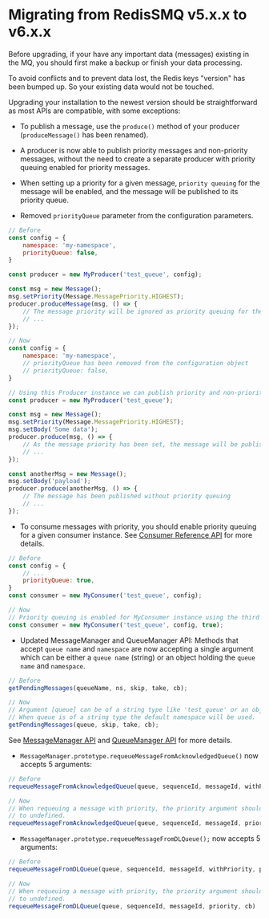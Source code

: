 # Migrating from RedisSMQ v5.x.x to v6.x.x

Before upgrading, if your have any important data (messages) existing in the MQ, you should first make a backup or finish your data 
processing.

To avoid conflicts and to prevent data lost, the Redis keys "version" has been bumped up. So your existing 
data would not be touched.

Upgrading your installation to the newest version should be straightforward as most APIs are compatible, with some
exceptions:

- To publish a message, use the `produce()` method of your producer (`produceMessage()` has been renamed).

- A producer is now able to publish priority messages and non-priority messages, without the need to create a 
separate producer with priority queuing enabled for priority messages.

- When setting up a priority for a given message, `priority queuing` for the message will be 
enabled, and the message will be published to its priority queue.

- Removed `priorityQueue` parameter from the configuration parameters.

```javascript
// Before
const config = {
    namespace: 'my-namespace',
    priorityQueue: false,
}

const producer = new MyProducer('test_queue', config);

const msg = new Message();
msg.setPriority(Message.MessagePriority.HIGHEST);
producer.produceMessage(msg, () => {
    // The message priority will be ignored as priority queuing for the given producer is not enabled.
    // ...
});

// Now
const config = {
    namespace: 'my-namespace',
    // priorityQueue has been removed from the configuration object
    // priorityQueue: false, 
}

// Using this Producer instance we can publish priority and non-priority messages
const producer = new MyProducer('test_queue');

const msg = new Message();
msg.setPriority(Message.MessagePriority.HIGHEST);
msg.setBody('Some data');
producer.produce(msg, () => {
    // As the message priority has been set, the message will be published using priority queuing
    // ...
});

const anotherMsg = new Message();
msg.setBody('payload');
producer.produce(anotherMsg, () => {
    // The message has been published without priority queuing 
    // ...
});
```

- To consume messages with priority, you should enable priority queuing for a given consumer instance. 
See [Consumer Reference API](/docs/api/consumer.md#consumerprototypeconstructor) for more details.

```javascript
// Before
const config = {
    // ...
    priorityQueue: true,
}
const consumer = new MyConsumer('test_queue', config);

// Now
// Priority queuing is enabled for MyConsumer instance using the third constructor argument
const consumer = new MyConsumer('test_queue', config, true);
```

- Updated MessageManager and QueueManager API: Methods that accept `queue name` and `namespace` are now accepting a 
single argument which can be either a `queue name` (string) or an object holding the `queue name` and `namespace`.

```javascript
// Before 
getPendingMessages(queueName, ns, skip, take, cb);

// Now
// Argument [queue] can be of a string type like 'test_queue' or an object like { name: 'test_queue', ns: 'testing' } 
// When queue is of a string type the default namespace will be used.
getPendingMessages(queue, skip, take, cb);
```

See [MessageManager API](/docs/api/message-manager.md) and [QueueManager API](/docs/api/queue-manager.md) for more details.

- `MessageManager.prototype.requeueMessageFromAcknowledgedQueue()` now accepts 5 arguments:

```javascript
// Before
requeueMessageFromAcknowledgedQueue(queue, sequenceId, messageId, withPriority, priority, cb)

// Now
// When requeuing a message with priority, the priority argument should not be empty. Otherwise, set its value 
// to undefined.
requeueMessageFromAcknowledgedQueue(queue, sequenceId, messageId, priority, cb)
```

- `MessageManager.prototype.requeueMessageFromDLQueue();` now accepts 5 arguments:

```javascript
// Before
requeueMessageFromDLQueue(queue, sequenceId, messageId, withPriority, priority, cb)

// Now
// When requeuing a message with priority, the priority argument should not be empty. Otherwise, set its value 
// to undefined.
requeueMessageFromDLQueue(queue, sequenceId, messageId, priority, cb)
```
